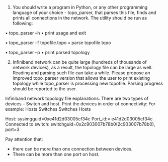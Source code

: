 1.	You should write a program in Python, or any other programming language of your choice - topo_parser, that parses this file, finds and prints all connections in the network. The utility should be run as following:

•	topo_parser –h
  •	print usage and exit
  
•	topo_parser –f topofile.topo
  •	parse topofile.topo
  
•	topo_parser –p
  •	print parsed topology
  
 
2.	Infiniband network can be quite large (hundreds of thousands of network devices), as a result, the topology file can be large as well. Reading and parsing such file can take a while. Please propose an improved topo_parser version that allows the user to print existing topology while topo_parser is processing new topofile. Parsing progress should be reported to the user.


Infiniband network topology file explanations:
There are two types of devices – Switch and host.
Print the devices in order of connectivity:
For example:
Hosts
Switches
Switches
Hosts

Host:
sysimgguid=0xe41d2d03005cf34c
Port_id:= e41d2d03005cf34c
Connected to switch: switchguid=0x2c903007b78b0(2c903007b78b0), port=3

Pay attention that:
-	there can be more than one connection between devices.
-	There can be more than one port on host.
